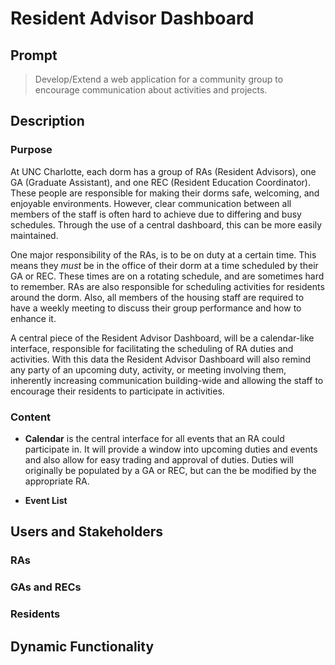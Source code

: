 # Resident Advisor Dashboard

## Prompt

> Develop/Extend a web application for a community group to encourage communication about activities and projects.

## Description

### Purpose

At UNC Charlotte, each dorm has a group of RAs (Resident Advisors), one GA (Graduate Assistant), and one REC (Resident Education Coordinator). These people are responsible for making their dorms safe, welcoming, and enjoyable environments. However, clear communication between all members of the staff is often hard to achieve due to differing and busy schedules. Through the use of a central dashboard, this can be more easily maintained.

One major responsibility of the RAs, is to be on duty at a certain time. This means they _must_ be in the office of their dorm at a time scheduled by their GA or REC. These times are on a rotating schedule, and are sometimes hard to remember. RAs are also responsible for scheduling activities for residents around the dorm. Also, all members of the housing staff are required to have a weekly meeting to discuss their group performance and how to enhance it.

A central piece of the Resident Advisor Dashboard, will be a calendar-like interface, responsible for facilitating the scheduling of RA duties and activities. With this data the Resident Advisor Dashboard will also remind any party of an upcoming duty, activity, or meeting involving them, inherently increasing communication building-wide and allowing the staff to encourage their residents to participate in activities.

### Content

- __Calendar__ is the central interface for all events that an RA could participate in. It will provide a window into upcoming duties and events and also allow for easy trading and approval of duties. Duties will originally be populated by a GA or REC, but can the be modified by the appropriate RA.

- __Event List__

## Users and Stakeholders

### RAs

### GAs and RECs

### Residents

## Dynamic Functionality
